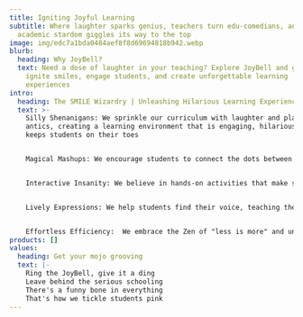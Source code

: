```yaml
---
title: Igniting Joyful Learning
subtitle: Where laughter sparks genius, teachers turn edu-comedians, and
  academic stardom giggles its way to the top
image: img/edc7a1bda0484aef8f8d69694818b942.webp
blurb:
  heading: Why JoyBell?
  text: Need a dose of laughter in your teaching? Explore JoyBell and get ready to
    ignite smiles, engage students, and create unforgettable learning
    experiences
intro:
  heading: The SMILE Wizardry | Unleashing Hilarious Learning Experiences
  text: >-
    Silly Shenanigans: We sprinkle our curriculum with laughter and playful
    antics, creating a learning environment that is engaging, hilarious, and
    keeps students on their toes


    Magical Mashups: We encourage students to connect the dots between different subjects, blending them together like a mad scientist's experiment. This sparks their imagination, fuels their critical thinking, and lets them uncover the hidden wonders of the world


    Interactive Insanity: We believe in hands-on activities that make students jump, shout, and high-five each other in excitement. Our classroom is a joyful carnival of group projects, gamified learning, and wild experiments that ignite their creativity, collaboration, and contagious enthusiasm


    Lively Expressions: We help students find their voice, teaching them to communicate with charisma, charm, and confidence. From hilarious presentations to uproarious debates, they learn to express their ideas, collaborate with flair, and conquer the world with their infectious wit.


    Effortless Efficiency:  We embrace the Zen of "less is more" and unleash the power of mindful learning. Cut the curriculum fluff, prioritize with ninja-like precision, and create epic​ learning experiences with effortless application of AI technology
products: []
values:
  heading: Get your mojo grooving
  text: |-
    Ring the JoyBell, give it a ding
    Leave behind the serious schooling
    There's a funny bone in everything
    That's how we tickle students pink
---
```

